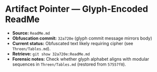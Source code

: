 # Artifact Pointer — Glyph-Encoded ReadMe

- **Source:** `ReadMe.md`
- **Obfuscation commit:** `32a720e` (glyph commit message mirrors body)
- **Current status:** Obfuscated text likely requiring cipher (see `Threen/Tables.md`).
- **Retrieve:** `git show 32a720e:ReadMe.md`
- **Forensic notes:** Check whether glyph alphabet aligns with modular sequences in `Threen/Tables.md` (restored from `57557f0`).
